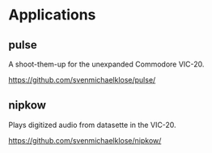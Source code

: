 # Applications

## pulse

A shoot-them-up for the unexpanded Commodore VIC-20.

https://github.com/svenmichaelklose/pulse/

## nipkow

Plays digitized audio from datasette in the VIC-20.

https://github.com/svenmichaelklose/nipkow/

